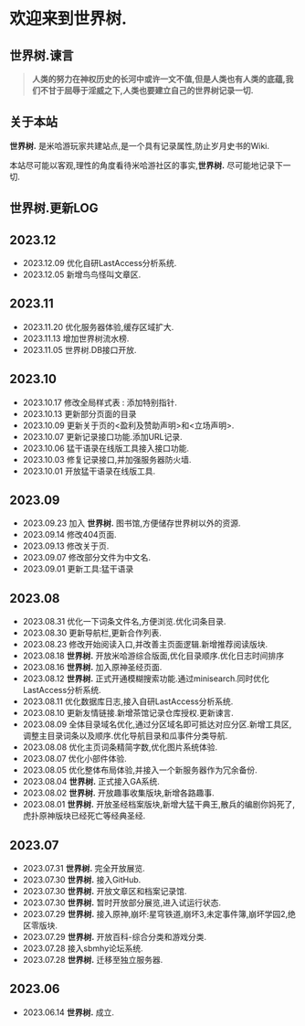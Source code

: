 # 欢迎来到世界树.
## 世界树.谏言
> **人类的努力在神权历史的长河中或许一文不值,但是人类也有人类的底蕴,我们不甘于屈辱于淫威之下,人类也要建立自己的世界树记录一切.** 

## 关于本站
**世界树.** 是米哈游玩家共建站点,是一个具有记录属性,防止岁月史书的Wiki.

本站尽可能以客观,理性的角度看待米哈游社区的事实,**世界树.** 尽可能地记录下一切.

## 世界树.更新LOG
## 2023.12
+ 2023.12.09 优化自研LastAccess分析系统.
+ 2023.12.05 新增鸟鸟怪叫文章区.
## 2023.11
+ 2023.11.20 优化服务器体验,缓存区域扩大.
+ 2023.11.13 增加世界树流水榜.
+ 2023.11.05 世界树.DB接口开放.
## 2023.10
+ 2023.10.17 修改全局样式表 : 添加特别指针.
+ 2023.10.13 更新部分页面的目录
+ 2023.10.09 更新关于页的<盈利及赞助声明>和<立场声明>.
+ 2023.10.07 更新记录接口功能.添加URL记录.
+ 2023.10.06 猛干语录在线版工具接入接口功能.
+ 2023.10.03 修复记录接口,并加强服务器防火墙.
+ 2023.10.01 开放猛干语录在线版工具.
## 2023.09
+ 2023.09.23 加入 **世界树.** 图书馆,方便储存世界树以外的资源.
+ 2023.09.14 修改404页面.
+ 2023.09.13 修改关于页.
+ 2023.09.07 修改部分文件为中文名.
+ 2023.09.01 更新工具:猛干语录
## 2023.08
+ 2023.08.31 优化一下词条文件名,方便浏览.优化词条目录.
+ 2023.08.30 更新导航栏,更新合作列表.
+ 2023.08.23 修改开始阅读入口,并改善主页面逻辑.新增推荐阅读版块.
+ 2023.08.18 **世界树.** 开放米哈游综合版面,优化目录顺序.优化日志时间排序
+ 2023.08.16 **世界树.** 加入原神圣经页面.
+ 2023.08.12 **世界树.** 正式开通模糊搜索功能.通过minisearch.同时优化LastAccess分析系统.
+ 2023.08.11 优化数据库日志,接入自研LastAccess分析系统.
+ 2023.08.10 更新友情链接.新增茶馆记录仓库授权.更新谏言.
+ 2023.08.09 全体目录域名优化,通过分区域名即可抵达对应分区.新增工具区,调整主目录词条以及顺序.优化导航目录和瓜事件分类导航.
+ 2023.08.08 优化主页词条精简字数,优化图片系统体验.
+ 2023.08.07 优化小部件体验.
+ 2023.08.05 优化整体布局体验,并接入一个新服务器作为冗余备份.
+ 2023.08.04 **世界树.** 正式接入GA系统.
+ 2023.08.02 **世界树.** 开放趣事收集版块,新增各路趣事.
+ 2023.08.01 **世界树.** 开放圣经档案版块,新增大猛干典王,散兵的编剧你妈死了,虎扑原神版块已经死亡等经典圣经.

## 2023.07
+ 2023.07.31 **世界树.** 完全开放展览.
+ 2023.07.30 **世界树.** 接入GitHub.
+ 2023.07.30 **世界树.** 开放文章区和档案记录馆.
+ 2023.07.30 **世界树.** 暂时开放部分展览,进入试运行状态.
+ 2023.07.29 **世界树.** 接入原神,崩坏:星穹铁道,崩坏3,未定事件簿,崩坏学园2,绝区零版块.
+ 2023.07.29 **世界树.** 开放百科-综合分类和游戏分类.
+ 2023.07.28 接入sbmhy论坛系统.
+ 2023.07.28 **世界树.** 迁移至独立服务器.

## 2023.06
+ 2023.06.14 **世界树.** 成立.
